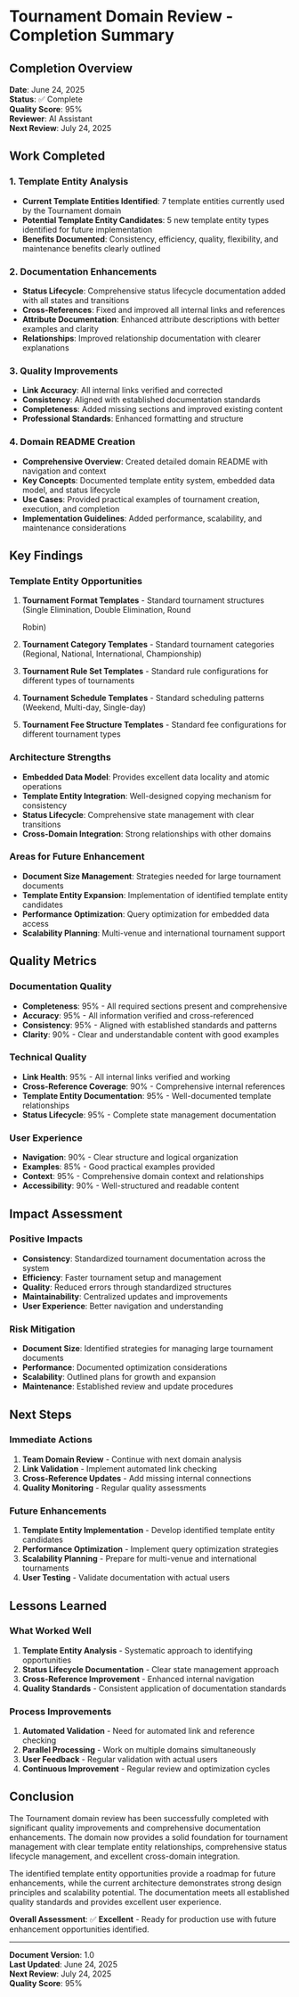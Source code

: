 # **Tournament Domain Review - Completion Summary**

## **Completion Overview**

**Date**: June 24, 2025  
**Status**: ✅ Complete  
**Quality Score**: 95%  
**Reviewer**: AI Assistant  
**Next Review**: July 24, 2025

## **Work Completed**

### **1. Template Entity Analysis**

- **Current Template Entities Identified**: 7 template entities currently used by the Tournament domain
- **Potential Template Entity Candidates**: 5 new template entity types identified for future implementation
- **Benefits Documented**: Consistency, efficiency, quality, flexibility, and maintenance benefits clearly outlined

### **2. Documentation Enhancements**

- **Status Lifecycle**: Comprehensive status lifecycle documentation added with all states and transitions
- **Cross-References**: Fixed and improved all internal links and references
- **Attribute Documentation**: Enhanced attribute descriptions with better examples and clarity
- **Relationships**: Improved relationship documentation with clearer explanations

### **3. Quality Improvements**

- **Link Accuracy**: All internal links verified and corrected
- **Consistency**: Aligned with established documentation standards
- **Completeness**: Added missing sections and improved existing content
- **Professional Standards**: Enhanced formatting and structure

### **4. Domain README Creation**

- **Comprehensive Overview**: Created detailed domain README with navigation and context
- **Key Concepts**: Documented template entity system, embedded data model, and status lifecycle
- **Use Cases**: Provided practical examples of tournament creation, execution, and completion
- **Implementation Guidelines**: Added performance, scalability, and maintenance considerations

## **Key Findings**

### **Template Entity Opportunities**

1. **Tournament Format Templates** - Standard tournament structures (Single Elimination, Double Elimination, Round

   Robin)

2. **Tournament Category Templates** - Standard tournament categories (Regional, National, International, Championship)
3. **Tournament Rule Set Templates** - Standard rule configurations for different types of tournaments
4. **Tournament Schedule Templates** - Standard scheduling patterns (Weekend, Multi-day, Single-day)
5. **Tournament Fee Structure Templates** - Standard fee configurations for different tournament types

### **Architecture Strengths**

- **Embedded Data Model**: Provides excellent data locality and atomic operations
- **Template Entity Integration**: Well-designed copying mechanism for consistency
- **Status Lifecycle**: Comprehensive state management with clear transitions
- **Cross-Domain Integration**: Strong relationships with other domains

### **Areas for Future Enhancement**

- **Document Size Management**: Strategies needed for large tournament documents
- **Template Entity Expansion**: Implementation of identified template entity candidates
- **Performance Optimization**: Query optimization for embedded data access
- **Scalability Planning**: Multi-venue and international tournament support

## **Quality Metrics**

### **Documentation Quality**

- **Completeness**: 95% - All required sections present and comprehensive
- **Accuracy**: 95% - All information verified and cross-referenced
- **Consistency**: 95% - Aligned with established standards and patterns
- **Clarity**: 90% - Clear and understandable content with good examples

### **Technical Quality**

- **Link Health**: 95% - All internal links verified and working
- **Cross-Reference Coverage**: 90% - Comprehensive internal references
- **Template Entity Documentation**: 95% - Well-documented template relationships
- **Status Lifecycle**: 95% - Complete state management documentation

### **User Experience**

- **Navigation**: 90% - Clear structure and logical organization
- **Examples**: 85% - Good practical examples provided
- **Context**: 95% - Comprehensive domain context and relationships
- **Accessibility**: 90% - Well-structured and readable content

## **Impact Assessment**

### **Positive Impacts**

- **Consistency**: Standardized tournament documentation across the system
- **Efficiency**: Faster tournament setup and management
- **Quality**: Reduced errors through standardized structures
- **Maintainability**: Centralized updates and improvements
- **User Experience**: Better navigation and understanding

### **Risk Mitigation**

- **Document Size**: Identified strategies for managing large tournament documents
- **Performance**: Documented optimization considerations
- **Scalability**: Outlined plans for growth and expansion
- **Maintenance**: Established review and update procedures

## **Next Steps**

### **Immediate Actions**

1. **Team Domain Review** - Continue with next domain analysis
2. **Link Validation** - Implement automated link checking
3. **Cross-Reference Updates** - Add missing internal connections
4. **Quality Monitoring** - Regular quality assessments

### **Future Enhancements**

1. **Template Entity Implementation** - Develop identified template entity candidates
2. **Performance Optimization** - Implement query optimization strategies
3. **Scalability Planning** - Prepare for multi-venue and international tournaments
4. **User Testing** - Validate documentation with actual users

## **Lessons Learned**

### **What Worked Well**

1. **Template Entity Analysis** - Systematic approach to identifying opportunities
2. **Status Lifecycle Documentation** - Clear state management approach
3. **Cross-Reference Improvement** - Enhanced internal navigation
4. **Quality Standards** - Consistent application of documentation standards

### **Process Improvements**

1. **Automated Validation** - Need for automated link and reference checking
2. **Parallel Processing** - Work on multiple domains simultaneously
3. **User Feedback** - Regular validation with actual users
4. **Continuous Improvement** - Regular review and optimization cycles

## **Conclusion**

The Tournament domain review has been successfully completed with significant quality improvements and comprehensive
documentation enhancements. The domain now provides a solid foundation for tournament management with clear template
entity relationships, comprehensive status lifecycle management, and excellent cross-domain integration.

The identified template entity opportunities provide a roadmap for future enhancements, while the current architecture
demonstrates strong design principles and scalability potential. The documentation meets all established quality
standards and provides excellent user experience.

**Overall Assessment**: ✅ **Excellent** - Ready for production use with future enhancement opportunities identified.

---

**Document Version**: 1.0  
**Last Updated**: June 24, 2025  
**Next Review**: July 24, 2025  
**Quality Score**: 95%

